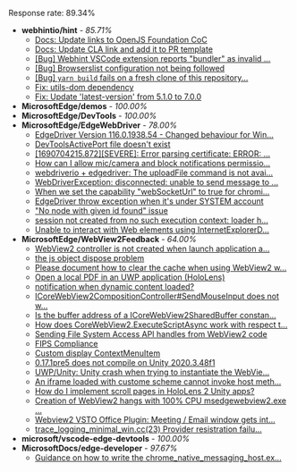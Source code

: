 Response rate: 89.34%

* **webhintio/hint** - _85.71%_
  * [Docs: Update links to OpenJS Foundation CoC](https://github.com/webhintio/hint/pull/5692)
  * [Docs: Update CLA link and add it to PR template](https://github.com/webhintio/hint/pull/5691)
  * [[Bug] Webhint VSCode extension reports "bundler" as invalid ...](https://github.com/webhintio/hint/issues/5563)
  * [[Bug] Browserslist configuration not being followed](https://github.com/webhintio/hint/issues/5556)
  * [[Bug] `yarn build` fails on a fresh clone of this repository...](https://github.com/webhintio/hint/issues/5657)
  * [Fix: utils-dom dependency](https://github.com/webhintio/hint/pull/5564)
  * [Fix: Update 'latest-version' from 5.1.0 to 7.0.0](https://github.com/webhintio/hint/pull/5471)
* **MicrosoftEdge/demos** - _100.00%_
* **MicrosoftEdge/DevTools** - _100.00%_
* **MicrosoftEdge/EdgeWebDriver** - _78.00%_
  * [EdgeDriver Version 116.0.1938.54 - Changed behaviour for Win...](https://github.com/MicrosoftEdge/EdgeWebDriver/issues/106)
  * [DevToolsActivePort file doesn't exist](https://github.com/MicrosoftEdge/EdgeWebDriver/issues/101)
  * [[1690704215.872][SEVERE]: Error parsing certificate: ERROR: ...](https://github.com/MicrosoftEdge/EdgeWebDriver/issues/99)
  * [How can I allow mic/camera and block notifications permissio...](https://github.com/MicrosoftEdge/EdgeWebDriver/issues/98)
  * [webdriverio + edgedriver: The uploadFile command is not avai...](https://github.com/MicrosoftEdge/EdgeWebDriver/issues/97)
  * [WebDriverException: disconnected: unable to send message to ...](https://github.com/MicrosoftEdge/EdgeWebDriver/issues/104)
  * [When we set the capability "webSocketUrl" to true for chromi...](https://github.com/MicrosoftEdge/EdgeWebDriver/issues/103)
  * [EdgeDriver throw exception when it's under SYSTEM account](https://github.com/MicrosoftEdge/EdgeWebDriver/issues/100)
  * ["No node with given id found" issue](https://github.com/MicrosoftEdge/EdgeWebDriver/issues/96)
  * [session not created from no such execution context: loader h...](https://github.com/MicrosoftEdge/EdgeWebDriver/issues/95)
  * [Unable to interact with Web elements using InternetExplorerD...](https://github.com/MicrosoftEdge/EdgeWebDriver/issues/91)
* **MicrosoftEdge/WebView2Feedback** - _64.00%_
  * [WebView2 controller is not created when launch application a...](https://github.com/MicrosoftEdge/WebView2Feedback/issues/3738)
  * [the js object dispose problem](https://github.com/MicrosoftEdge/WebView2Feedback/issues/3733)
  * [Please document how to clear the cache when using WebView2 w...](https://github.com/MicrosoftEdge/WebView2Feedback/issues/3727)
  * [Open a local PDF in an UWP application (HoloLens)](https://github.com/MicrosoftEdge/WebView2Feedback/issues/3724)
  * [notification when dynamic content loaded?](https://github.com/MicrosoftEdge/WebView2Feedback/issues/3720)
  * [ICoreWebView2CompositionController#SendMouseInput does not w...](https://github.com/MicrosoftEdge/WebView2Feedback/issues/3713)
  * [Is the buffer address of a ICoreWebView2SharedBuffer constan...](https://github.com/MicrosoftEdge/WebView2Feedback/issues/3712)
  * [How does CoreWebView2.ExecuteScriptAsync work with respect t...](https://github.com/MicrosoftEdge/WebView2Feedback/issues/3708)
  * [Sending File System Access API handles from WebView2 code](https://github.com/MicrosoftEdge/WebView2Feedback/issues/3706)
  * [FIPS Compliance](https://github.com/MicrosoftEdge/WebView2Feedback/issues/3684)
  * [Custom display ContextMenuItem](https://github.com/MicrosoftEdge/WebView2Feedback/issues/3735)
  * [0.17.1pre5 does not compile on Unity 2020.3.48f1](https://github.com/MicrosoftEdge/WebView2Feedback/issues/3726)
  * [UWP/Unity: Unity crash when trying to instantiate the WebVie...](https://github.com/MicrosoftEdge/WebView2Feedback/issues/3721)
  * [An iframe loaded with custome scheme cannot invoke host meth...](https://github.com/MicrosoftEdge/WebView2Feedback/issues/3716)
  * [How do I implement scroll pages in HoloLens 2 Unity apps?](https://github.com/MicrosoftEdge/WebView2Feedback/issues/3705)
  * [Creation of WebView2 hangs with 100% CPU msedgewebview2.exe ...](https://github.com/MicrosoftEdge/WebView2Feedback/issues/3698)
  * [Webview2 VSTO Office Plugin: Meeting / Email window gets int...](https://github.com/MicrosoftEdge/WebView2Feedback/issues/3692)
  * [trace_logging_minimal_win.cc(23) Provider resistration failu...](https://github.com/MicrosoftEdge/WebView2Feedback/issues/3687)
* **microsoft/vscode-edge-devtools** - _100.00%_
* **MicrosoftDocs/edge-developer** - _97.67%_
  * [Guidance on how to write the chrome_native_messaging_host.ex...](https://github.com/MicrosoftDocs/edge-developer/issues/2802)